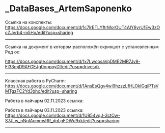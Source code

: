 # _DataBases_ArtemSaponenko
Ссылка на конспекты: https://docs.google.com/document/d/1c7lrETLYftrMorOUT4AlY8yrU1Ew3zOcZJvrb4-m5Ho/edit?usp=sharing
______________________________________________________________________________________________ 
Ссылка на документ в котором расположён скриншот с установленным Ред ос:

https://docs.google.com/document/d/1x7LwcosaVqDME2MR7Jv9-Fl33mjD9AFGEJg0oppoyDI/edit?usp=drivesdk
____________________________________________________________________________________________________________________
Классная работа в PyCharm:
https://docs.google.com/document/d/1AnsEsQgv4wI9hzzzLfHLOkIGqiPTsVMTgzFC2Yd3bho/edit?usp=sharing

Работа в пайчарм 02.11.2023
ссылка:


Работа в пайчарм 03.11.2023
ссылка: https://docs.google.com/document/d/1U854vqJ-3ctOw-S7JLw_nNqIAcmmsRR_dqLgFDWu9xk/edit?usp=sharing

____________________________________________________________________________________________________________________
